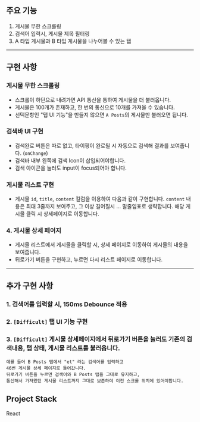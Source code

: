 <h2>주요 기능</h2>

1. 게시물 무한 스크롤링
2. 검색어 입력시, 게시물 제목 필터링
3. A 타입 게시물과 B 타입 게시물을 나누어볼 수 있는 탭

<hr />
<h2>구현 사항</h2>
<h3>게시물 무한 스크롤링</h3>

- 스크롤이 하단으로 내려가면 API 통신을 통하여 게시물을 더 불러옵니다.
- 게시물은 100개가 존재하고, 한 번의 통신으로 10개를 가져올 수 있습니다.
- 선택문항인 "탭 UI 기능"을 만들지 않으면 `A Posts`의 게시물만 불러오면 됩니다.

<h3>검색바 UI 구현</h3>

- 검색완료 버튼은 따로 없고, 타이핑이 완료될 시 자동으로 검색해 결과를 보여줍니다. (`onChange`)
- 검색바 내부 왼쪽에 검색 Icon이 삽입되어야합니다.
- 검색 아이콘을 눌러도 input이 focus되어야 합니다.

<h3>게시물 리스트 구현</h3>

- 게시물 `id`, `title`, `content` 컬럼을 이용하여 다음과 같이 구현합니다. `content` 내용은 최대 3줄까지 보여주고, 그 이상 길어질시 ... 말줄임표로 생략합니다. 해당 게시물 클릭 시 상세페이지로 이동합니다.

<h3>4. 게시물 상세 페이지</h3>

- 게시물 리스트에서 게시물을 클릭할 시, 상세 페이지로 이동하여 게시물의 내용을 보여줍니다.
- 뒤로가기 버튼을 구현하고, 누르면 다시 리스트 페이지로 이동합니다.
<hr />

<h2>추가 구현 사항</h2>

<h3>1. 검색어를 입력할 시, 150ms Debounce 적용</h3>
<h3>2. <code>[Difficult]</code> 탭 UI 기능 구현</h3>
<h3>3. <code>[Difficult]</code> 게시물 상세페이지에서 뒤로가기 버튼을 눌러도 기존의 검색내용, 탭 상태, 게시물 리스트를 불러옵니다.</h3>

    예를 들어 B Posts 탭에서 "et" 라는 검색어를 입력하고
    46번 게시물 상세 페이지로 들어갑니다.
    뒤로가기 버튼을 누르면 검색어와 B Posts 탭을 그대로 유지하고,
    통신해서 가져왔던 게시물 리스트까지 그대로 보존하여 이전 스크롤 위치에 있어야합니다.

<h2>Project Stack</h2>
React
